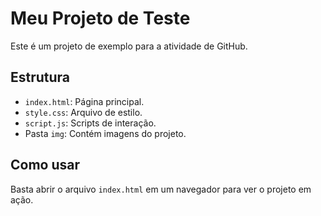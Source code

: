 # Meu Projeto de Teste

Este é um projeto de exemplo para a atividade de GitHub.

## Estrutura
- `index.html`: Página principal.
- `style.css`: Arquivo de estilo.
- `script.js`: Scripts de interação.
- Pasta `img`: Contém imagens do projeto.

## Como usar
Basta abrir o arquivo `index.html` em um navegador para ver o projeto em ação.
